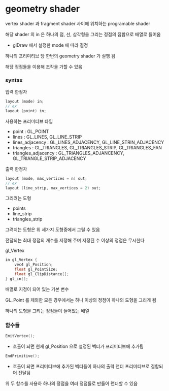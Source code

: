 # geometry shader

vertex shader 과 fragment shader 사이에 위치하는 programable shader

해당 shader 의 in 은 하나의 점, 선, 삼각형을 그리는 정점의 집합으로 배열로 들어옴

- glDraw 에서 설정한 mode 에 따라 결정

하나의 프리미티브 당 한번의 geometry shader 가 실행 됨

해당 정점들을 이용해 조작을 가할 수 있음

### syntax

입력 한정자

```cpp
layout (mode) in;
// ex
layout (point) in;
```

사용하는 프리미티브 타입

- point : GL_POINT
- lines : GL_LINES, GL_LINE_STRIP
- lines_adjacency : GL_LINES_ADJACENCY, GL_LINE_STRIN_ADJACENCY
- triangles : GL_TRIANGLES, GL_TRIANGLES_STRIP, GL_TRIANGLES_FAN
- triangles_adjacency : GL_TRIANGLES_ADJANCENCY, GL_TRIANGLE_STRIP_ADJACENCY

출력 한정자

```cpp
layout (mode, max_vertices = n) out;
// ex
layout (line_strip, max_vertices = 2) out;
```

그리려는 도형

- points
- line_strip
- triangles_strip

그려지는 도형은 위 세가지 도형중에서 그릴 수 있음

전달되는 최대 정점의 개수를 지정해 주며 지정된 수 이상의 정점은 무시한다

gl_Vertex

```cpp
in gl_Vertex {
	vec4 gl_Position;
	float gl_PointSize;
	float gl_ClipDistance[];
} gl_in[];
```

배열로 지정이 되어 있는 기본 변수

GL_Point 를 제외한 모든 경우에서는 하나 이상의 정점이 하나의 도형을 그리게 됨

하나의 도형을 그리는 정점들이 들어있는 배열

### 함수들

```cpp
EmitVertex();
```

- 호출이 되면 현재 gl_Position 으로 설정된 벡터가 프리미티브에 추가됨

```cpp
EndPrimitive();
```

- 호출이 되면 프리미티브에 추가된 벡터들이 하나의 출력 랜더 프리미티브로 결합되어 전달됨

위 두 함수를 사용하 하나의 정점을 여러 정점들로 만들어 랜더할 수 있음